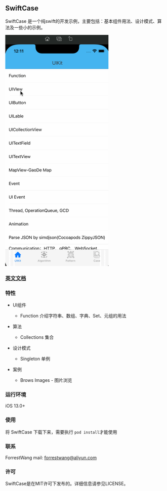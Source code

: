 ## SwiftCase

SwiftCase 是一个纯swift的开发示例，主要包括：基本组件用法、设计模式、算法及一些小的示例。

<img src="./images/skdemo.gif" style="zoom:100%;" />

### [英文文档](./README.md)



### 特性

- UI组件

  - Function 介绍字符串、数组、字典、Set、元组的用法

    

- 算法

  - Collections 集合

    

- 设计模式

  - Singleton 单例

    

- 案例

  - Brows Images - 图片浏览



### 运行环境

iOS 13.0+ 



### 使用

将 SwiftCase 下载下来，需要执行 ```pod install```才能使用



### 联系

ForrestWang mail: forrestwang@aliyun.com



### 许可

SwiftCase是在MIT许可下发布的。详细信息请参见LICENSE。
